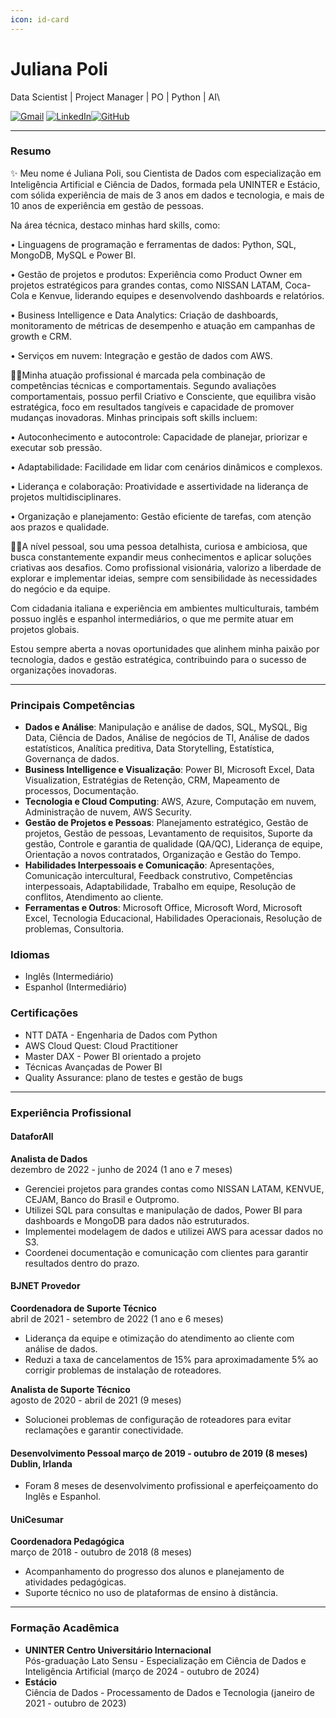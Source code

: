 ```yaml
---
icon: id-card
---
```


# Juliana Poli

Data Scientist | Project Manager | PO | Python | AI\


[![Gmail](https://img.shields.io/badge/Gmail-333333?style=for-the-badge\&logo=gmail\&logoColor=red)](mailto:jullianapolli@gmail.com) [![LinkedIn](https://img.shields.io/badge/-LinkedIn-000?style=for-the-badge\&logo=linkedin\&logoColor=30A3DC)](https://www.linkedin.com/in/julliana-polli/)[![GitHub](https://img.shields.io/badge/GitHub-100000?style=for-the-badge\&logo=github\&logoColor=white)](https://github.com/JullianaPoli)

***

### Resumo <a href="#resumo" id="resumo"></a>

✨ Meu nome é Juliana Poli, sou Cientista de Dados com especialização em Inteligência Artificial e Ciência de Dados, formada pela UNINTER e Estácio, com sólida experiência de mais de 3 anos em dados e tecnologia, e mais de 10 anos de experiência em gestão de pessoas.

Na área técnica, destaco minhas hard skills, como:

• Linguagens de programação e ferramentas de dados: Python, SQL, MongoDB, MySQL e Power BI.

• Gestão de projetos e produtos: Experiência como Product Owner em projetos estratégicos para grandes contas, como NISSAN LATAM, Coca-Cola e Kenvue, liderando equipes e desenvolvendo dashboards e relatórios.

• Business Intelligence e Data Analytics: Criação de dashboards, monitoramento de métricas de desempenho e atuação em campanhas de growth e CRM.

• Serviços em nuvem: Integração e gestão de dados com AWS.

👩‍💻Minha atuação profissional é marcada pela combinação de competências técnicas e comportamentais. Segundo avaliações comportamentais, possuo perfil Criativo e Consciente, que equilibra visão estratégica, foco em resultados tangíveis e capacidade de promover mudanças inovadoras. Minhas principais soft skills incluem:

• Autoconhecimento e autocontrole: Capacidade de planejar, priorizar e executar sob pressão.

• Adaptabilidade: Facilidade em lidar com cenários dinâmicos e complexos.

• Liderança e colaboração: Proatividade e assertividade na liderança de projetos multidisciplinares.

• Organização e planejamento: Gestão eficiente de tarefas, com atenção aos prazos e qualidade.

🧘‍♀️A nível pessoal, sou uma pessoa detalhista, curiosa e ambiciosa, que busca constantemente expandir meus conhecimentos e aplicar soluções criativas aos desafios. Como profissional visionária, valorizo ​​a liberdade de explorar e implementar ideias, sempre com sensibilidade às necessidades do negócio e da equipe.

Com cidadania italiana e experiência em ambientes multiculturais, também possuo inglês e espanhol intermediários, o que me permite atuar em projetos globais.

Estou sempre aberta a novas oportunidades que alinhem minha paixão por tecnologia, dados e gestão estratégica, contribuindo para o sucesso de organizações inovadoras.

***

### Principais Competências <a href="#principais-compet-c3-aancias" id="principais-compet-c3-aancias"></a>

* **Dados e Análise**: Manipulação e análise de dados, SQL, MySQL, Big Data, Ciência de Dados, Análise de negócios de TI, Análise de dados estatísticos, Analítica preditiva, Data Storytelling, Estatística, Governança de dados.
* **Business Intelligence e Visualização**: Power BI, Microsoft Excel, Data Visualization, Estratégias de Retenção, CRM, Mapeamento de processos, Documentação.
* **Tecnologia e Cloud Computing**: AWS, Azure, Computação em nuvem, Administração de nuvem, AWS Security.
* **Gestão de Projetos e Pessoas**: Planejamento estratégico, Gestão de projetos, Gestão de pessoas, Levantamento de requisitos, Suporte da gestão, Controle e garantia de qualidade (QA/QC), Liderança de equipe, Orientação a novos contratados, Organização e Gestão do Tempo.
* **Habilidades Interpessoais e Comunicação**: Apresentações, Comunicação intercultural, Feedback construtivo, Competências interpessoais, Adaptabilidade, Trabalho em equipe, Resolução de conflitos, Atendimento ao cliente.
* **Ferramentas e Outros**: Microsoft Office, Microsoft Word, Microsoft Excel, Tecnologia Educacional, Habilidades Operacionais, Resolução de problemas, Consultoria.

### Idiomas <a href="#idiomas" id="idiomas"></a>

* Inglês (Intermediário)
* Espanhol (Intermediário)

### Certificações <a href="#certifica-c3-a7-c3-b5es" id="certifica-c3-a7-c3-b5es"></a>

* NTT DATA - Engenharia de Dados com Python
* AWS Cloud Quest: Cloud Practitioner
* Master DAX - Power BI orientado a projeto
* Técnicas Avançadas de Power BI
* Quality Assurance: plano de testes e gestão de bugs

***

### Experiência Profissional <a href="#experi-c3-aancia-profissional" id="experi-c3-aancia-profissional"></a>

#### DataforAll <a href="#dataforall" id="dataforall"></a>

**Analista de Dados**\
dezembro de 2022 - junho de 2024 (1 ano e 7 meses)

* Gerenciei projetos para grandes contas como NISSAN LATAM, KENVUE, CEJAM, Banco do Brasil e Outpromo.
* Utilizei SQL para consultas e manipulação de dados, Power BI para dashboards e MongoDB para dados não estruturados.
* Implementei modelagem de dados e utilizei AWS para acessar dados no S3.
* Coordenei documentação e comunicação com clientes para garantir resultados dentro do prazo.

#### BJNET Provedor <a href="#bjnet-provedor" id="bjnet-provedor"></a>

**Coordenadora de Suporte Técnico**\
abril de 2021 - setembro de 2022 (1 ano e 6 meses)

* Liderança da equipe e otimização do atendimento ao cliente com análise de dados.
* Reduzi a taxa de cancelamentos de 15% para aproximadamente 5% ao corrigir problemas de instalação de roteadores.

**Analista de Suporte Técnico**\
agosto de 2020 - abril de 2021 (9 meses)

* Solucionei problemas de configuração de roteadores para evitar reclamações e garantir conectividade.

#### Desenvolvimento Pessoal março de 2019 - outubro de 2019 (8 meses) Dublin, Irlanda <a href="#emerald-facility-services" id="emerald-facility-services"></a>

* Foram 8 meses de desenvolvimento profissional e aperfeiçoamento do Inglês e Espanhol.

#### UniCesumar <a href="#unicesumar" id="unicesumar"></a>

**Coordenadora Pedagógica**\
março de 2018 - outubro de 2018 (8 meses)

* Acompanhamento do progresso dos alunos e planejamento de atividades pedagógicas.
* Suporte técnico no uso de plataformas de ensino à distância.

***

### Formação Acadêmica <a href="#forma-c3-a7-c3-a3o-acad-c3-aamica" id="forma-c3-a7-c3-a3o-acad-c3-aamica"></a>

* **UNINTER Centro Universitário Internacional**\
  Pós-graduação Lato Sensu - Especialização em Ciência de Dados e Inteligência Artificial (março de 2024 - outubro de 2024)
* **Estácio**\
  Ciência de Dados - Processamento de Dados e Tecnologia (janeiro de 2021 - outubro de 2023)
